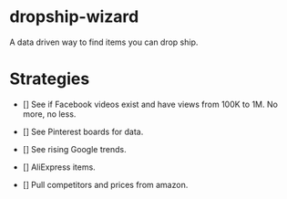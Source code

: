 # dropship-wizard
A data driven way to find items you can drop ship.

# Strategies

* [] See if Facebook videos exist and have views from 100K to 1M. No more, no less.

* [] See Pinterest boards for data.

* [] See rising Google trends.

* [] AliExpress items.

* [] Pull competitors and prices from amazon.
